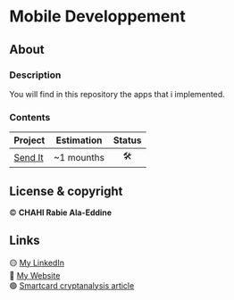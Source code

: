 # Mobile Developpement

## About 

### Description 

You will find in this repository the apps that i implemented.

### Contents 

| Project | Estimation | Status |
| ------ | ------ | :------: |
| [Send It](https://github.com/Chahi-Rabie-Ala-Eddine/Send-It) | ~1 mounths | 🛠️ |

## License & copyright

© **CHAHI Rabie Ala-Eddine** 

## Links

🟡 [My LinkedIn](https://www.linkedin.com/in/ala-eddine-chahi-a08b5a164/) <br />
🔵 [My Website](www.ala-eddine-chahi.fr/) <br />
🟢 [Smartcard cryptanalysis article](https://www.linkedin.com/posts/ala-eddine-chahi_timing-attack-on-smart-cards-activity-6675251733872164864-ifWB/)
